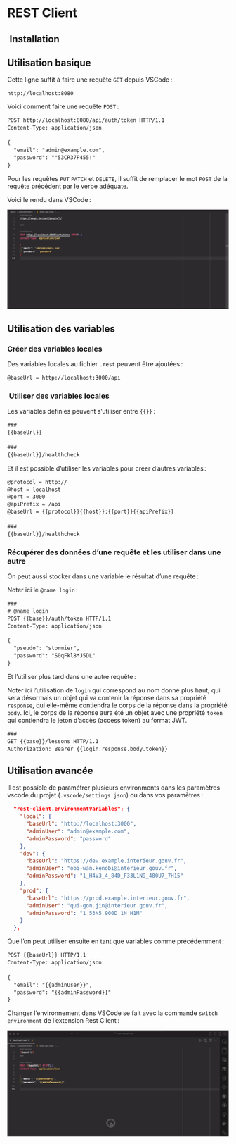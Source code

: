 # REST Client

##  Installation

## Utilisation basique

Cette ligne suffit à faire une requête `GET` depuis VSCode :

```
http://localhost:8080
```

Voici comment faire une requête `POST` :

```txt
POST http://localhost:8080/api/auth/token HTTP/1.1
Content-Type: application/json

{
  "email": "admin@example.com",
  "password": ""53CR37P455!"
}
```

Pour les requêtes `PUT` `PATCH` et `DELETE`, il suffit de remplacer le mot `POST` de la requête précédent par le verbe adéquate.

Voici le rendu dans VSCode :

![Demo de REST client dans VS Code](./rest-client.gif)

## Utilisation des variables

### Créer des variables locales

Des variables locales au fichier `.rest` peuvent être ajoutées :

```txt
@baseUrl = http://localhost:3000/api
```

###  Utiliser des variables locales

Les variables définies peuvent s’utiliser entre `{{}}` :

```txt
###
{{baseUrl}}

###
{{baseUrl}}/healthcheck
```

Et il est possible d’utiliser les variables pour créer d’autres variables :

```txt
@protocol = http://
@host = localhost
@port = 3000
@apiPrefix = /api
@baseUrl = {{protocol}}{{host}}:{{port}}{{apiPrefix}}

###
{{baseUrl}}/healthcheck
```

### Récupérer des données d’une requête et les utiliser dans une autre

On peut aussi stocker dans une variable le résultat d’une requête :

Noter ici le `@name login` :

```txt
###
# @name login
POST {{base}}/auth/token HTTP/1.1
Content-Type: application/json

{
  "pseudo": "stormier",
  "password": "S0qFkl8*J5DL"
}
```

Et l’utiliser plus tard dans une autre requête :

Noter ici l’utilisation de `login` qui correspond au nom donné plus haut, qui sera désormais un objet qui va contenir la réponse dans sa propriété `response`, qui elle-même contiendra le corps de la réponse dans la propriété `body`. Ici, le corps de la réponse aura été un objet avec une propriété `token` qui contiendra le jeton d’accès (access token) au format JWT.

```txt
###
GET {{base}}/lessons HTTP/1.1
Authorization: Bearer {{login.response.body.token}}
```

## Utilisation avancée

Il est possible de paramétrer plusieurs environments dans les paramètres vscode du projet (`.vscode/settings.json`) ou dans vos paramètres :

```json
  "rest-client.environmentVariables": {
    "local": {
      "baseUrl": "http://localhost:3000",
      "adminUser": "admin@example.com",
      "adminPassword": "password"
    },
    "dev": {
      "baseUrl": "https://dev.example.interieur.gouv.fr",
      "adminUser": "obi-wan.kenobi@interieur.gouv.fr",
      "adminPassword": "1_H4V3_4_84D_F33L1N9_480U7_7H15"
    },
    "prod": {
      "baseUrl": "https://prod.example.interieur.gouv.fr",
      "adminUser": "qui-gon.jin@interieur.gouv.fr",
      "adminPassword": "1_53N5_900D_1N_H1M"
    }
  },
```

Que l’on peut utiliser ensuite en tant que variables comme précédemment :

```txt
POST {{baseUrl}} HTTP/1.1
Content-Type: application/json

{
  "email": "{{adminUser}}",
  "password": "{{adminPassword}}"
}
```

Changer l’environnement dans VSCode se fait avec la commande `switch environment` de l’extension Rest Client :

![Changement d’environnement pour Rest Client](rest-client-switch-env.gif)
